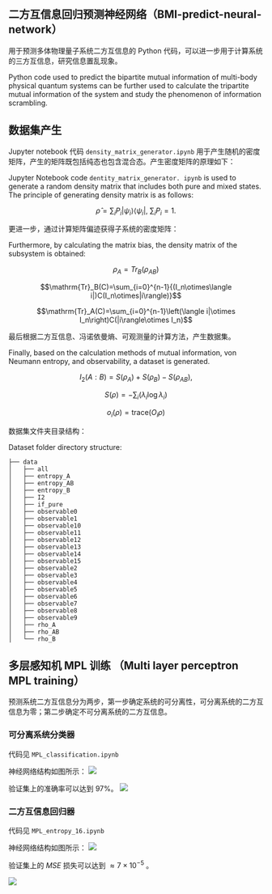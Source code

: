 ##  二方互信息回归预测神经网络（BMI-predict-neural-network）

用于预测多体物理量子系统二方互信息的 Python 代码，可以进一步用于计算系统的三方互信息，研究信息置乱现象。

Python code used to predict the bipartite mutual information of multi-body physical quantum systems can be further used to calculate the tripartite mutual information of the system and study the phenomenon of information scrambling.

## 数据集产生

Jupyter notebook 代码  ```density_matrix_generator.ipynb``` 用于产生随机的密度矩阵，产生的矩阵既包括纯态也包含混合态。产生密度矩阵的原理如下：

Jupyter Notebook code ``` dentity_matrix_generator. ipynb ``` is used to generate a random density matrix that includes both pure and mixed states. The principle of generating density matrix is as follows:

$$\hat{\rho}=\sum_i P_i|\psi_i\rangle\langle\psi_i|,~\sum_i P_i =1.$$

更进一步，通过计算矩阵偏迹获得子系统的密度矩阵：

Furthermore, by calculating the matrix bias, the density matrix of the subsystem is obtained:

$$\rho_A=Tr_B(\rho_{AB})$$

$$\mathrm{Tr}_B(C)=\sum_{i=0}^{n-1}{(I_n\otimes\langle i|)C(I_n\otimes|i\rangle)}$$

$$\mathrm{Tr}_A(C)=\sum_{i=0}^{n-1}\left(\langle i|\otimes I_n\right)C(|i\rangle\otimes I_n)$$

最后根据二方互信息、冯诺依曼熵、可观测量的计算方法，产生数据集。

Finally, based on the calculation methods of mutual information, von Neumann entropy, and observability, a dataset is generated.

$$I_2(A:B)=S\left(\rho_A\right)+S\left(\rho_B\right)-S\left(\rho_{AB}\right),$$

$$S\left(\rho\right)=-\sum_i\left(\lambda_i\log\lambda_i\right)$$

$$o_i(\rho)=\mathrm{trace}(O_i\rho)$$

数据集文件夹目录结构：

Dataset folder directory structure:


```
├── data
│   ├── all
│   ├── entropy_A
│   ├── entropy_AB
│   ├── entropy_B
│   ├── I2
│   ├── if_pure
│   ├── observable0
│   ├── observable1
│   ├── observable10
│   ├── observable11
│   ├── observable12
│   ├── observable13
│   ├── observable14
│   ├── observable15
│   ├── observable2
│   ├── observable3
│   ├── observable4
│   ├── observable5
│   ├── observable6
│   ├── observable7
│   ├── observable8
│   ├── observable9
│   ├── rho_A
│   ├── rho_AB
│   └── rho_B
```

## 多层感知机 MPL 训练 （Multi layer perceptron MPL training）

预测系统二方互信息分为两步，第一步确定系统的可分离性，可分离系统的二方互信息为零；第二步确定不可分离系统的二方互信息。

### 可分离系统分类器

代码见 ```MPL_classification.ipynb```

神经网络结构如图所示：
![](https://img2.imgtp.com/2024/05/20/pg404N3G.png)

验证集上的准确率可以达到 $97\%$。
![](https://img2.imgtp.com/2024/05/20/G7DBKWKs.png)

### 二方互信息回归器

代码见 ```MPL_entropy_16.ipynb```

神经网络结构如图所示：
![](https://img2.imgtp.com/2024/05/20/9jpin4x0.png)

验证集上的 $MSE$ 损失可以达到 $\approx 7\times 10^{-5}$ 。

![](https://img2.imgtp.com/2024/05/20/765oqUio.png)

